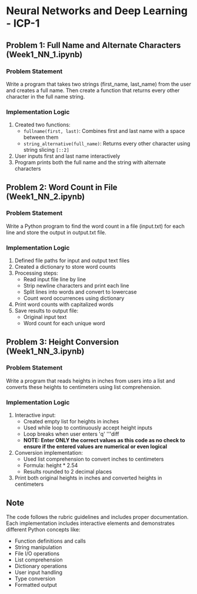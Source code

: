 # Neural Networks and Deep Learning - ICP-1

## Problem 1: Full Name and Alternate Characters (Week1_NN_1.ipynb)

### Problem Statement
Write a program that takes two strings (first_name, last_name) from the user and creates a full name. Then create a function that returns every other character in the full name string.

### Implementation Logic
1. Created two functions:
   - `fullname(first, last)`: Combines first and last name with a space between them
   - `string_alternative(full_name)`: Returns every other character using string slicing `[::2]`
2. User inputs first and last name interactively
3. Program prints both the full name and the string with alternate characters

## Problem 2: Word Count in File (Week1_NN_2.ipynb)

### Problem Statement
Write a Python program to find the word count in a file (input.txt) for each line and store the output in output.txt file.

### Implementation Logic
1. Defined file paths for input and output text files
2. Created a dictionary to store word counts
3. Processing steps:
   - Read input file line by line
   - Strip newline characters and print each line
   - Split lines into words and convert to lowercase
   - Count word occurrences using dictionary
4. Print word counts with capitalized words
5. Save results to output file:
   - Original input text
   - Word count for each unique word

## Problem 3: Height Conversion (Week1_NN_3.ipynb)

### Problem Statement
Write a program that reads heights in inches from users into a list and converts these heights to centimeters using list comprehension.

### Implementation Logic
1. Interactive input:
   - Created empty list for heights in inches
   - Used while loop to continuously accept height inputs
   - Loop breaks when user enters 'q'
   '''diff
   - **NOTE: Enter ONLY the correct values as this code as no check to ensure if the entered values are numerical or even logical** 
3. Conversion implementation:
   - Used list comprehension to convert inches to centimeters
   - Formula: height * 2.54
   - Results rounded to 2 decimal places
4. Print both original heights in inches and converted heights in centimeters

## Note
The code follows the rubric guidelines and includes proper documentation. Each implementation includes interactive elements and demonstrates different Python concepts like:
- Function definitions and calls
- String manipulation
- File I/O operations
- List comprehension
- Dictionary operations
- User input handling
- Type conversion
- Formatted output
